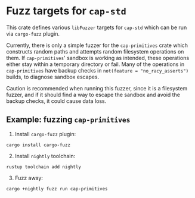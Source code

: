 # Fuzz targets for `cap-std`

This crate defines various `libFuzzer` targets for `cap-std` which can be run
via `cargo-fuzz` plugin.

Currently, there is only a simple fuzzer for the `cap-primitives` crate which constructs
random paths and attempts random filesystem operations on them. If `cap-primitives`'
sandbox is working as intended, these operations either stay within a temporary directory
or fail. Many of the operations in `cap-primitives` have backup checks in
`not(feature = "no_racy_asserts")` builds, to diagnose sandbox escapes.

Caution is recommended when running this fuzzer, since it is a filesystem
fuzzer, and if it should find a way to escape the sandbox and avoid the
backup checks, it could cause data loss.

## Example: fuzzing `cap-primitives`

1. Install `cargo-fuzz` plugin:

```
cargo install cargo-fuzz
```

2. Install `nightly` toolchain:

```
rustup toolchain add nightly
```

3. Fuzz away:

```
cargo +nightly fuzz run cap-primitives
```

